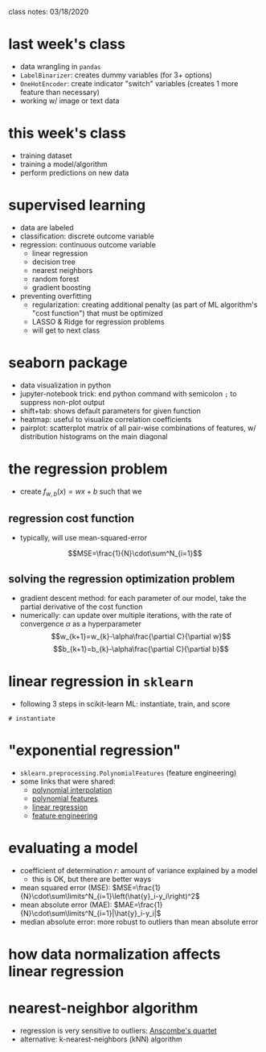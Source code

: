 class notes: 03/18/2020

# last week's class
 - data wrangling in `pandas`
 - `LabelBinarizer`: creates dummy variables (for 3+ options)
 - `OneHotEncoder`: create indicator "switch" variables (creates 1 more feature than necessary)
 - working w/ image or text data

# this week's class
 - training dataset
 - training a model/algorithm
 - perform predictions on new data

# supervised learning
 - data are labeled
 - classification: discrete outcome variable
 - regression: continuous outcome variable
   - linear regression
   - decision tree
   - nearest neighbors
   - random forest
   - gradient boosting
 - preventing overfitting
   - regularization: creating additional penalty (as part of ML algorithm's "cost function") that must be optimized
   - LASSO & Ridge for regression problems
   - will get to next class

# seaborn package
 - data visualization in python
  - jupyter-notebook trick: end python command with semicolon `;` to suppress non-plot output
  - shift+tab: shows default parameters for given function
 - heatmap: useful to visualize correlation coefficients
 - pairplot: scatterplot matrix of all pair-wise combinations of features, w/ distribution histograms on the main diagonal

# the regression problem
 - create $f_{w,b}(x)=wx+b$ such that we

## regression cost function
 - typically, will use mean-squared-error
 
 $$MSE=\frac{1}{N}\cdot\sum^N_{i=1}$$

 
## solving the regression optimization problem
 - gradient descent method: for each parameter of our model, take the partial derivative of the cost function
 - numerically: can update over multiple iterations, with the rate of convergence $\alpha$ as a hyperparameter
 $$w_{k+1}=w_{k}-\alpha\frac{\partial C}{\partial w}$$
 $$b_{k+1}=b_{k}-\alpha\frac{\partial C}{\partial b}$$

# linear regression in `sklearn`
 - following 3 steps in scikit-learn ML: instantiate, train, and score
 ```
 # instantiate
 ```
 
# "exponential regression"
 - `sklearn.preprocessing.PolynomialFeatures` (feature engineering)
 - some links that were shared:
   - [polynomial interpolation](http://scikit-learn.org/stable/auto_examples/linear_model/plot_polynomial_interpolation.html)
   - [polynomial features](http://scikit-learn.org/stable/modules/generated/sklearn.preprocessing.PolynomialFeatures.html)
   - [linear regression](https://jakevdp.github.io/PythonDataScienceHandbook/05.06-linear-regression.html)
   - [feature engineering](https://jakevdp.github.io/PythonDataScienceHandbook/05.04-feature-engineering.html)

# evaluating a model
 - coefficient of determination $r$: amount of variance explained by a model
   - this is OK, but there are better ways
 - mean squared error (MSE): $MSE=\frac{1}{N}\cdot\sum\limits^N_{i=1}\left(\hat{y}_i-y_i\right)^2$
 - mean absolute error (MAE): $MAE=\frac{1}{N}\cdot\sum\limits^N_{i=1}|\hat{y}_i-y_i|$
 - median absolute error: more robust to outliers than mean absolute error

# how data normalization affects linear regression

 
# nearest-neighbor algorithm
 - regression is very sensitive to outliers: [Anscombe's quartet](https://en.wikipedia.org/wiki/Anscombe%27s_quartet)
 - alternative: k-nearest-neighbors (kNN) algorithm
